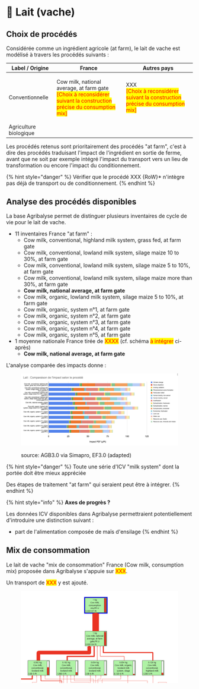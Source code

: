 # 🥛 Lait (vache)

## Choix de procédés

Considérée comme un ingrédient agricole (at farm), le lait de vache est modélisé à travers les procédés suivants :&#x20;

| Label / Origine        | France                                                                                                                                                       | Autres pays                                                                                                             |
| ---------------------- | ------------------------------------------------------------------------------------------------------------------------------------------------------------ | ----------------------------------------------------------------------------------------------------------------------- |
| Conventionnelle        | <p>Cow milk, national average, at farm gate<br><mark style="color:red;">[Choix à reconsidérer suivant la construction précise du consumption mix]</mark></p> | <p>XXX<br><mark style="color:red;">[Choix à reconsidérer suivant la construction précise du consumption mix]</mark></p> |
| Agriculture biologique |                                                                                                                                                              |                                                                                                                         |

Les procédés retenus sont prioritairement des procédés "at farm", c'est à dire des procédés traduisant l'impact de l'ingrédient en sortie de ferme, avant que ne soit par exemple intégré l'impact du transport vers un lieu de transformation ou encore l'impact du conditionnement.

{% hint style="danger" %}
Vérifier que le procédé XXX {RoW}\* n'intègre pas déjà de transport ou de conditionnement.
{% endhint %}

## Analyse des procédés disponibles

La base Agribalyse permet de distinguer plusieurs inventaires de cycle de vie pour le lait de vache.&#x20;

* 11 inventaires France "at farm" :&#x20;
  * Cow milk, conventional, highland milk system, grass fed, at farm gate&#x20;
  * Cow milk, conventional, lowland milk system, silage maize 10 to 30%, at farm gate&#x20;
  * Cow milk, conventional, lowland milk system, silage maize 5 to 10%, at farm gate&#x20;
  * Cow milk, conventional, lowland milk system, silage maize more than 30%, at farm gate&#x20;
  * **Cow milk, national average, at farm gate**&#x20;
  * Cow milk, organic, lowland milk system, silage maize 5 to 10%, at farm gate&#x20;
  * Cow milk, organic, system n°1, at farm gate&#x20;
  * Cow milk, organic, system n°2, at farm gate&#x20;
  * Cow milk, organic, system n°3, at farm gate&#x20;
  * Cow milk, organic, system n°4, at farm gate&#x20;
  * Cow milk, organic, system n°5, at farm gate
* 1 moyenne nationale France tirée de <mark style="color:red;">XXXX</mark> (cf. schéma <mark style="color:red;">à intégrer</mark> ci-après)
  * **Cow milk, national average, at farm gate**

L'analyse comparée des impacts donne :&#x20;

<figure><img src="../../.gitbook/assets/image (1).png" alt=""><figcaption><p>source: AGB3.0 via Simapro, EF3.0 (adapted)</p></figcaption></figure>

{% hint style="danger" %}
Toute une série d'ICV "milk system" dont la portée doit être mieux appréciée

Des étapes de traitement "at farm" qui seraient peut être à intégrer.
{% endhint %}

{% hint style="info" %}
**Axes de progrès ?**

Les données ICV disponibles dans Agribalyse permettraient potentiellement d'introduire une distinction suivant :&#x20;

* part de l'alimentation composée de maïs d'ensilage
{% endhint %}

## Mix de consommation

Le lait de vache "mix de consommation" France (Cow milk, consumption mix) proposée dans Agribalyse s'appuie sur <mark style="color:red;">XXX</mark>.

Un transport de <mark style="color:red;">XXX</mark> y est ajouté.

<figure><img src="../../.gitbook/assets/Screenshot 2022-11-08 at 15.04.24.png" alt=""><figcaption></figcaption></figure>
